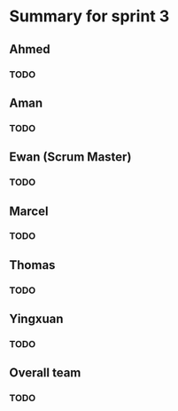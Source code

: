 # Summary for sprint 3

## Ahmed

### TODO


## Aman 

### TODO

## Ewan (Scrum Master)

### TODO

## Marcel 

### TODO

## Thomas

### TODO

## Yingxuan

### TODO

## Overall team

### TODO
